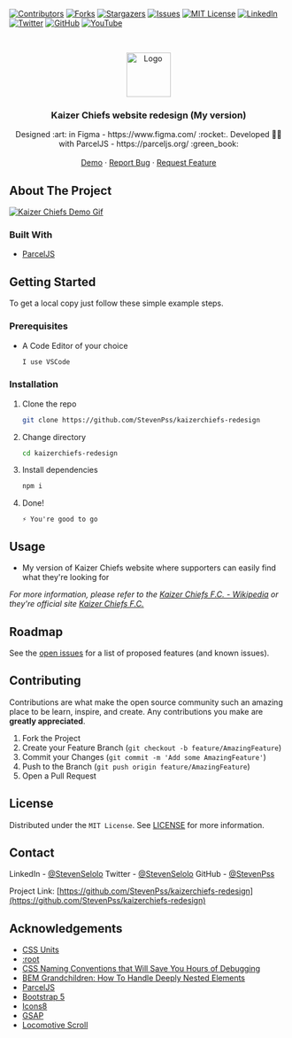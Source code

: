 <!--
*** Thanks for checking out the Best-README-Template. If you have a suggestion
*** that would make this better, please fork the repo and create a pull request
*** or simply open an issue with the tag "enhancement".
*** Thanks again! Now go create something AMAZING! :D
-->



<!-- PROJECT SHIELDS -->
<!--
*** I'm using markdown "reference style" links for readability.
*** Reference links are enclosed in brackets [ ] instead of parentheses ( ).
*** See the bottom of this document for the declaration of the reference variables
*** for contributors-url, forks-url, etc. This is an optional, concise syntax you may use.
*** https://www.markdownguide.org/basic-syntax/#reference-style-links
-->
[![Contributors][contributors-shield]][contributors-url]
[![Forks][forks-shield]][forks-url]
[![Stargazers][stars-shield]][stars-url]
[![Issues][issues-shield]][issues-url]
[![MIT License][license-shield]][license-url]
[![LinkedIn][linkedin-shield]][linkedin-url]
[![Twitter][twitter-shield]][twitter-url]
[![GitHub][github-shield]][github-url]
[![YouTube][youtube-shield]][youtube-url]



<!-- PROJECT LOGO -->
<br />
<p align="center">
  <a href="https://github.com/StevenPss/kaizerchiefs-redesign">
    <img src="images/devchallenges.png" alt="Logo" width="80" height="80">
  </a>

  <h3 align="center">Kaizer Chiefs website redesign (My version)</h3>

  <p align="center">
    Designed :art: in Figma - https://www.figma.com/ :rocket:. Developed 👨‍💻 with ParcelJS - https://parceljs.org/ :green_book:
    <br />
    <br />
    <a href="https://kcr.netlify.app/">Demo</a>
    ·
    <a href="https://github.com/StevenPss/kaizerchiefs-redesign/issues">Report Bug</a>
    ·
    <a href="https://github.com/StevenPss/kaizerchiefs-redesign/issues">Request Feature</a>
  </p>  
</p>


<!-- ABOUT THE PROJECT -->
## About The Project

[![Kaizer Chiefs Demo Gif][product-screenshot]](https://kcr.netlify.app/)


### Built With

* [ParcelJS](https://parceljs.org/)


<!-- GETTING STARTED -->
## Getting Started

To get a local copy just follow these simple example steps.

### Prerequisites


* A Code Editor of your choice
  ```sh
  I use VSCode
  ```

### Installation


1. Clone the repo
   ```sh
   git clone https://github.com/StevenPss/kaizerchiefs-redesign
   ```
2. Change directory
   ```sh
   cd kaizerchiefs-redesign
   ```
3. Install dependencies
   ```sh
   npm i
   ```
4. Done! 
   ```JS
   ⚡ You're good to go
   ```



<!-- USAGE EXAMPLES -->
## Usage

* My version of Kaizer Chiefs website where supporters can easily find what they're looking for

_For more information, please refer to the [Kaizer Chiefs F.C. - Wikipedia](https://en.wikipedia.org/wiki/Kaizer_Chiefs_F.C.) or they're official site [Kaizer Chiefs F.C.](https://www.kaizerchiefs.com/)_



<!-- ROADMAP -->
## Roadmap

See the [open issues](https://github.com/StevenPss/kaizerchiefs-redesign/issues) for a list of proposed features (and known issues).



<!-- CONTRIBUTING -->
## Contributing

Contributions are what make the open source community such an amazing place to be learn, inspire, and create. Any contributions you make are **greatly appreciated**.

1. Fork the Project
2. Create your Feature Branch (`git checkout -b feature/AmazingFeature`)
3. Commit your Changes (`git commit -m 'Add some AmazingFeature'`)
4. Push to the Branch (`git push origin feature/AmazingFeature`)
5. Open a Pull Request



<!-- LICENSE -->
## License


Distributed under the `MIT License`. See [LICENSE](https://github.com/StevenPss/kaizerchiefs-redesign/blob/main/LICENSE) for more information.


<!-- CONTACT -->
## Contact

LinkedIn - [@StevenSelolo][linkedin-url]
Twitter - [@StevenSelolo][twitter-url]
GitHub - [@StevenPss][github-url]

Project Link: [https://github.com/StevenPss/kaizerchiefs-redesign](https://github.com/StevenPss/kaizerchiefs-redesign)



<!-- ACKNOWLEDGEMENTS -->
## Acknowledgements
* [CSS Units](https://www.w3schools.com/cssref/css_units.asp)
* [:root](https://developer.mozilla.org/en-US/docs/Web/CSS/:root)
* [CSS Naming Conventions that Will Save You Hours of Debugging](https://www.freecodecamp.org/news/css-naming-conventions-that-will-save-you-hours-of-debugging-35cea737d849/)
* [BEM Grandchildren: How To Handle Deeply Nested Elements](https://scalablecss.com/bem-nesting-grandchild-elements/#1391467)
* [ParcelJS](https://parceljs.org/)
* [Bootstrap 5](https://getbootstrap.com/)
* [Icons8](https://icons8.com/)
* [GSAP](https://greensock.com/gsap/)
* [Locomotive Scroll](https://locomotivemtl.github.io/locomotive-scroll/)





<!-- MARKDOWN LINKS & IMAGES -->
<!-- https://www.markdownguide.org/basic-syntax/#reference-style-links -->
[contributors-shield]: https://img.shields.io/github/contributors/StevenPss/kaizerchiefs-redesign.svg?style=for-the-badge
[contributors-url]: https://github.com/StevenPss/kaizerchiefs-redesign/graphs/contributors
[forks-shield]: https://img.shields.io/github/forks/StevenPss/kaizerchiefs-redesign.svg?style=for-the-badge
[forks-url]: https://github.com/StevenPss/kaizerchiefs-redesign/network/members
[stars-shield]: https://img.shields.io/github/stars/StevenPss/kaizerchiefs-redesign.svg?style=for-the-badge
[stars-url]: https://github.com/StevenPss/kaizerchiefs-redesign/stargazers
[issues-shield]: https://img.shields.io/github/issues/StevenPss/kaizerchiefs-redesign.svg?style=for-the-badge
[issues-url]: https://github.com/StevenPss/404-not-found-devChallenges/issues
[license-shield]: https://img.shields.io/github/license/StevenPss/kaizerchiefs-redesign.svg?style=for-the-badge
[license-url]: https://github.com/StevenPss/kaizerchiefs-redesign/blob/main/LICENSE.txt
[linkedin-shield]: https://img.shields.io/badge/-LinkedIn-black.svg?style=for-the-badge&logo=linkedin&colorB=555
[twitter-shield]: https://img.shields.io/badge/-Twitter-black.svg?style=for-the-badge&logo=twitter&colorB=555
[github-shield]: https://img.shields.io/badge/-GitHub-black.svg?style=for-the-badge&logo=github&colorB=555
[youtube-shield]: https://img.shields.io/badge/-YouTube-black.svg?style=for-the-badge&logo=youtube&colorB=555
[linkedin-url]: https://www.linkedin.com/in/stevenselolo/
[twitter-url]: https://twitter.com/StevenSelolo
[github-url]: https://github.com/StevenPss
[youtube-url]: https://www.youtube.com/channel/UCdBRy_dEjhzWgLfvj9GtYNw
[product-screenshot]: /images/screenshot.png
